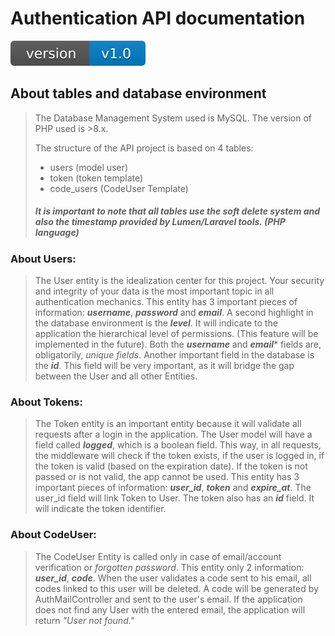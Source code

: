 # Authentication API documentation
![Latest Stable Version](./version.svg)

## About tables and database environment
> The Database Management System used is MySQL.
> The version of PHP used is >8.x.
> 
> The structure of the API project is based on 4 tables:
> - users (model user)
> - token (token template)
> - code_users (CodeUser Template)
> ##### It is important to note that all tables use the soft delete system and also the timestamp provided by Lumen/Laravel tools. (PHP language)

### About Users:
> The User entity is the idealization center for this project. Your security and integrity of your data is the most important topic in all authentication mechanics.
> This entity has 3 important pieces of information: ***username***, ***password*** and ***email***.
> A second highlight in the database environment is the ***level***. It will indicate to the application the hierarchical level of permissions. (This feature will be implemented in the future).
> Both the ***username*** and ***email**** fields are, obligatorily, *unique fields*.
> Another important field in the database is the ***id***. This field will be very important, as it will bridge the gap between the User and all other Entities.

### About Tokens:
> The Token entity is an important entity because it will validate all requests after a login in the application. The User model will have a field called ***logged***, which is a boolean field. This way, in all requests, the middleware will check if the token exists, if the user is logged in, if the token is valid (based on the expiration date).
> If the token is not passed or is not valid, the app cannot be used.
> This entity has 3 important pieces of information: ***user_id***, ***token*** and ***expire_at***.
> The user_id field will link Token to User.
> The token also has an ***id*** field. It will indicate the token identifier.

### About CodeUser:
> The CodeUser Entity is called only in case of email/account verification or *forgotten password*.
> This entity only 2 information: ***user_id***, ***code***.
> When the user validates a code sent to his email, all codes linked to this user will be deleted.
> A code will be generated by AuthMailController and sent to the user's email. If the application does not find any User with the entered email, the application will return *"User not found."*